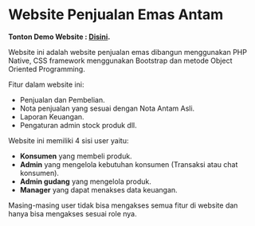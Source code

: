 # Website Penjualan Emas Antam

**Tonton Demo Website : [Disini](https://youtu.be/ctp2srE1bP4).**

Website ini adalah website penjualan emas dibangun menggunakan PHP Native, CSS framework menggunakan Bootstrap dan metode Object Oriented Programming.

Fitur dalam website ini:
- Penjualan dan Pembelian.
- Nota penjualan yang sesuai dengan Nota Antam Asli.
- Laporan Keuangan.
- Pengaturan admin stock produk dll.

Website ini memiliki 4 sisi user yaitu:
- **Konsumen** yang membeli produk.
- **Admin** yang mengelola kebutuhan konsumen (Transaksi atau chat konsumen).
- **Admin gudang** yang mengelola produk.
- **Manager** yang dapat menakses data keuangan. 

Masing-masing user tidak bisa mengakses semua fitur di website dan hanya bisa mengakses sesuai role nya.
